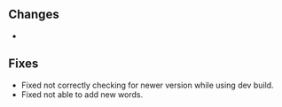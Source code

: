 ## Changes

- 

## Fixes

- Fixed not correctly checking for newer version while using dev build.
- Fixed not able to add new words.